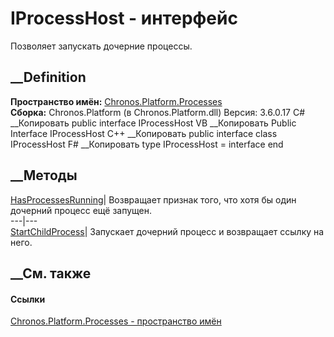 # IProcessHost - интерфейс
Позволяет запускать дочерние процессы.
## __Definition
 **Пространство имён:**
[Chronos.Platform.Processes](N_Chronos_Platform_Processes.htm)  
 **Сборка:** Chronos.Platform (в Chronos.Platform.dll) Версия: 3.6.0.17
C# __Копировать
     public interface IProcessHost
VB __Копировать
     Public Interface IProcessHost
C++ __Копировать
     public interface class IProcessHost
F# __Копировать
     type IProcessHost = interface end
##  __Методы
[HasProcessesRunning](M_Chronos_Platform_Processes_IProcessHost_HasProcessesRunning.htm)|
Возвращает признак того, что хотя бы один дочерний процесс ещё запущен.  
---|---  
[StartChildProcess](M_Chronos_Platform_Processes_IProcessHost_StartChildProcess.htm)|
Запускает дочерний процесс и возвращает ссылку на него.  
## __См. также
#### Ссылки
[Chronos.Platform.Processes - пространство
имён](N_Chronos_Platform_Processes.htm)
